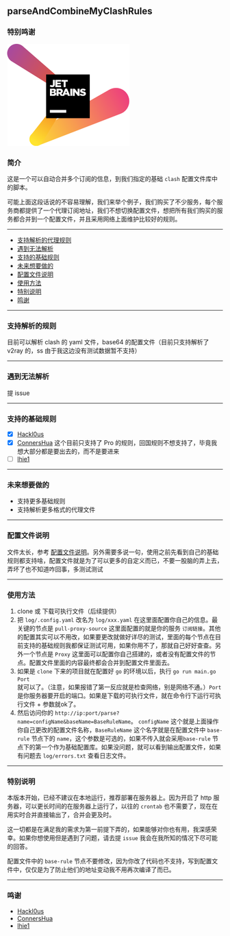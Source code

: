 ## parseAndCombineMyClashRules


### 特别鸣谢
[![jetbrains](jetbrains-variant-2.svg)](https://www.jetbrains.com/?from=PullAndMergeConfig)

### 简介

这是一个可以自动合并多个订阅的信息，到我们指定的基础 `clash` 配置文件库中的脚本。

可能上面这段话说的不容易理解，我们来举个例子，我们购买了不少服务，每个服务商都提供了一个代理订阅地址，我们不想切换配置文件，想把所有我们购买的服务都合并到一个配置文件，并且采用网络上面维护比较好的规则。



---
* [支持解析的代理规则](#支持解析的代理规则)
* [遇到无法解析](#遇到无法解析)
* [支持的基础规则](#支持的基础规则)
* [未来想要做的](#未来想要做的)
* [配置文件说明](#配置文件说明)
* [使用方法](#使用方法)
* [特别说明](#特别说明)
* [鸣谢](#鸣谢)

---

### 支持解析的规则

目前可以解析 clash 的 yaml 文件，base64 的配置文件（目前只支持解析了 v2ray 的，ss 由于我这边没有测试数据暂不支持）

---

### 遇到无法解析

提 issue

---

### 支持的基础规则
- [x] [Hackl0us](https://github.com/Hackl0us/SS-Rule-Snippet)
- [x] [ConnersHua](https://github.com/ConnersHua/Profiles) 这个目前只支持了 Pro 的规则，回国规则不想支持了，毕竟我想大部分都是要出去的，而不是要进来
- [ ] [lhie1](https://github.com/lhie1/Rules)

---

### 未来想要做的

- 支持更多基础规则
- 支持解析更多格式的代理文件

---

### 配置文件说明

文件太长，参考 [配置文件说明](config/.config.yaml)。另外需要多说一句，使用之前先看到自己的基础规则都支持啥，配置文件就是为了可以更多的自定义而已，不要一股脑的弄上去，弄坏了也不知道咋回事，多测试测试

---

### 使用方法

1. clone 或 下载可执行文件（后续提供）
2. 把 `log/.config.yaml` 改名为 `log/xxx.yaml` 在这里面配置你自己的信息。最关键的节点是 `pull-proxy-source` 这里面配置的就是你的服务 `订阅链接`。其他的配置其实可以不用改，如果要更改就做好详尽的测试，里面的每个节点在目前支持的基础规则我都保证测试可用，如果你用不了，那就自己好好查查。另外一个节点是 `Proxy` 这里面可以配置你自己搭建的，或者没有配置文件的节点。配置文件里面的内容最终都会合并到配置文件里面去。
3. 如果是 `clone` 下来的项目就在配置好 `go` 的环境以后，执行 `go run main.go Port` 就可以了。（注意，如果报错了第一反应就是检查网络，别是网络不通。）`Port` 是你服务器要开启的端口。如果是下载的可执行文件，就在命令行下运行可执行文件 + 参数就ok了。
4. 然后访问你的 `http://ip:port/parse?name=configName&baseName=BaseRuleName`。 `configName` 这个就是上面操作你自己更改的配置文件名称，`BaseRuleName` 这个名字就是在配置文件中 `base-rule` 节点下的 `name`，这个参数是可选的，如果不传入就会采用`base-rule` 节点下的第一个作为基础配置库。如果没问题，就可以看到输出配置文件，如果有问题去 `log/errors.txt` 查看日志文件。

---

### 特别说明

本版本开始，已经不建议在本地运行，推荐部署在服务器上。因为开启了 http 服务器，可以更长时间的在服务器上运行了，以往的 `crontab` 也不需要了，现在在用实时合并直接输出了，合并会更及时。

这一切都是在满足我的需求为第一前提下弄的，如果能够对你也有用，我深感荣幸。如果你想使用但是遇到了问题，请去提 `issue` 我会在我所知的情况下尽可能的回答。

配置文件中的 `base-rule` 节点不要修改，因为你改了代码也不支持，写到配置文件中，仅仅是为了防止他们的地址变动我不用再次编译了而已。 

---

### 鸣谢

- [Hackl0us](https://github.com/Hackl0us)
- [ConnersHua](https://github.com/ConnersHua)
- [lhie1](https://github.com/lhie1)
